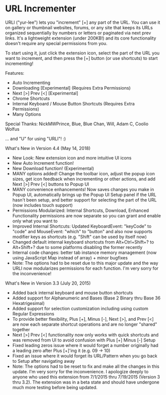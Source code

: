 # URL Incrementer

URLI ("yur-lee") lets you "increment" [+] any part of the URL. You can use it on gallery or thumbnail websites, forums, or any site that keeps its URLs organized sequentially by numbers or letters or paginated via next prev links. It's a lightweight extension (under 200KB!) and its core functionality doesn't require any special permissions from you.

To start using it, just click the extension icon, select the part of the URL you want to increment, and then press the [+] button (or use shortcuts) to start incrementing!

Features:
- Auto Incrementing
- Downloading [Experimental] (Requires Extra Permissions)
- Next [>] Prev [<] [Experimental]
- Chrome Shortcuts
- Internal Keyboard / Mouse Button Shortcuts (Requires Extra Permissions)
- Many Options

Special Thanks:
NickMWPrince, Blue, Blue Chan, Will, Adam C, Coolio Wolfus

... and "U" for using "URLI"! :)

What's New in Version 4.4 (May 14, 2018)
- New Look: New extension icon and more intuitive UI icons
- New Auto Increment function!
- New Download function! (Experimental)
- MANY options added! Change the toolbar icon, adjust the popup icon sizes, get icon feedback when incrementing or other actions, and add Next [>] Prev [<] buttons to Popup UI
- MANY convenience enhancements! Now saves changes you make in Popup UI, automatically brings up the Popup UI Setup panel if the URL hasn't been setup, and better support for selecting the part of the URL (now includes touch support)
- Permissions Modularized: Internal Shortcuts, Download, Enhanced Functionality permissions are now separate so you can grant and enable only what you want to 
- Improved Internal Shortcuts: Updated KeyboardEvent: "keyCode" to "code" and MouseEvent: "which" to "button" and also now supports modifier keys as shortcuts (e.g. "Shift" can be used by itself now)
- Changed default internal keyboard shortcuts from Alt+Ctrl+Shift+? to Alt+Shift+? due to some platforms disabling the former recently
- Internal code changes: better tab instance memory management (now using JavaScript Map instead of array) + minor bugfixes
- Note: The options had to be reset due to this major update and the way URLI now modularizes permissions for each function. I'm very sorry for the inconvenience!

What's New in Version 3.3 (July 20, 2015)
- Added back internal keyboard and mouse button shortcuts
- Added support for Alphanumeric and Bases (Base 2 Binary thru Base 36 Hexatrigesimal)
- Added support for selection customization including using custom Regular Expressions
- To provide better flexibility, Plus [+], Minus [-], Next [>], and Prev [<] are now each separate shortcut operations and are no longer "shared" together
- Next [>] Prev [<] functionality now only works with quick shortcuts and was removed from UI to avoid confusion with Plus [+] Minus [-] Setup
- Fixed leading zeros issue where it would forget a number originally had a leading zero after Plus [+]'ing it (e.g. 09 -> 10)
- Fixed an issue where it would forget its URL/Pattern when you go back to Setup after navigating away
- Note: The options had to be reset to fix and make all the changes in this update. I'm very sorry for the inconvenience. I apologize deeply to anyone who used this extension from 7/1/2015 thru 7/19/2015 (Version 3 thru 3.2). The extension was in a beta state and should have undergone much more testing before being updated.